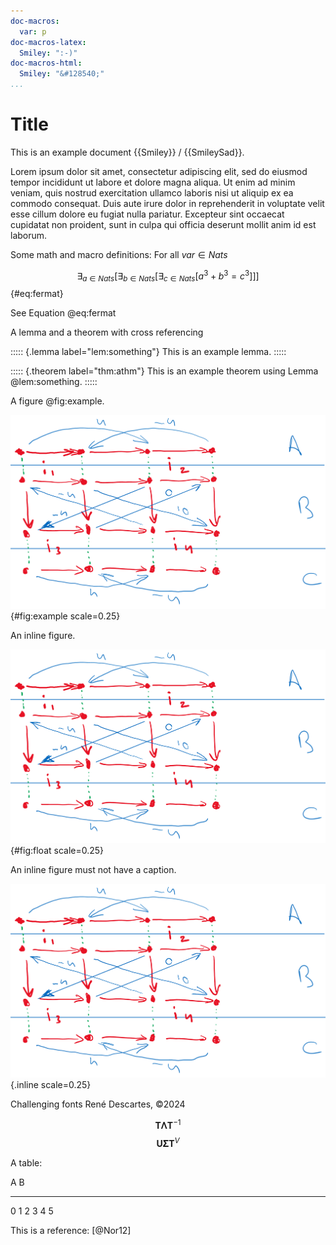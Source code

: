 ```yaml
---
doc-macros:
  var: p
doc-macros-latex:
  Smiley: ":-)"
doc-macros-html:
  Smiley: "&#128540;"
...
```


# Title

This is an example document {{Smiley}} / {{SmileySad}}.

Lorem ipsum dolor sit amet, consectetur adipiscing elit, sed do eiusmod tempor incididunt ut labore et dolore magna aliqua. Ut enim ad minim veniam, quis nostrud exercitation ullamco laboris nisi ut aliquip ex ea commodo consequat. Duis aute irure dolor in reprehenderit in voluptate velit esse cillum dolore eu fugiat nulla pariatur. Excepteur sint occaecat cupidatat non proident, sunt in culpa qui officia deserunt mollit anim id est laborum.

Some math and macro definitions:
For all ${{var}}\in{{Nats}}$

$$\exists_{a\in{}{{Nats}}}[\exists_{b\in{}{{Nats}}}[\exists_{c\in{}{{Nats}}}[a^3+b^3=c^3]]]$${#eq:fermat}

See Equation @eq:fermat

A lemma and a theorem with cross referencing

::::: {.lemma label="lem:something"}
This is an example lemma.
:::::

::::: {.theorem label="thm:athm"}
This is an example theorem using Lemma @lem:something.
:::::

A figure @fig:example.

![Example Image](figures/example.png){#fig:example scale=0.25}

An inline figure.

![Example Image](figures/example.png){#fig:float scale=0.25}

An inline figure must not have a caption.

![](figures/example.png){.inline scale=0.25}

Challenging fonts René Descartes, ©2024

$$\mathbf{T}{\mbfLambda}\mathbf{T}^{-1}$$
$$\mathbf{U}{\mbfSigma}\mathbf{T}^{V}$$

A table:

 A   B
--- ---
 0   1
 2   3
 4   5

<!-- refer to bib file in the make.ps script call -->
This is a reference: [@Nor12]

<!-- markdownlint-disable-file MD041 MD035 -->